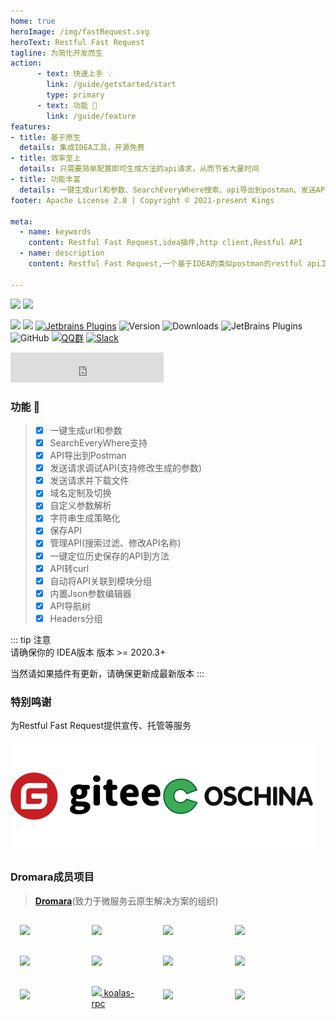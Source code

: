 ```yaml
---
home: true
heroImage: /img/fastRequest.svg
heroText: Restful Fast Request
tagline: 为简化开发而生
action:
      - text: 快速上手 💡
        link: /guide/getstarted/start
        type: primary
      - text: 功能 🚀
        link: /guide/feature
features:
- title: 基于原生
  details: 集成IDEA工具，开源免费
- title: 效率至上
  details: 只需要简单配置即可生成方法的api请求，从而节省大量时间
- title: 功能丰富
  details: 一键生成url和参数、SearchEveryWhere搜索、api导出到postman、发送API请求、下载文件、存储历史请求、域名定制及切换、字符串生成策略化、自定义参数解析、API转curl等
footer: Apache License 2.0 | Copyright © 2021-present Kings

meta:
  - name: keywords
    content: Restful Fast Request,idea插件,http client,Restful API
  - name: description
    content: Restful Fast Request,一个基于IDEA的类似postman的restful api工具包插件,可以根据已有的方法帮助您快速生成url和params,一个API调试工具+API管理工具,支持springmvc、springboot、java-rs

---
```


<a href="https://www.jetbrains.com"><img src="https://resources.jetbrains.com/storage/products/company/brand/logos/jb_beam.svg" width = "10%" /></a>
<a href="https://www.jetbrains.com/idea"><img src="https://resources.jetbrains.com/storage/products/company/brand/logos/IntelliJ_IDEA_icon.svg" width = "10%" /></a>

[![](https://badgen.net/badge/Github/fast-request/21D789?icon=github)](https://github.com/dromara/fast-request)
[![](https://img.shields.io/static/v1?label=Gitee&message=fast-request&color=FF318C&logo=gitee)](https://gitee.com/dromara/fast-request)
[![Jetbrains Plugins][plugin-img]][plugin]
![Version](https://img.shields.io/jetbrains/plugin/v/16988?logo=IntelliJ%20IDEA)
![Downloads](https://img.shields.io/jetbrains/plugin/d/16988?color=FE2857)
![JetBrains Plugins](https://img.shields.io/jetbrains/plugin/r/rating/16988)
![GitHub](https://img.shields.io/github/license/dromara/fast-request?color=087CFA)
[![QQ群](https://img.shields.io/badge/chat-QQ群:754131222-46BC99.svg?logo=Tencent%20QQ)](https://qm.qq.com/cgi-bin/qm/qr?k=1OEJ5QST4zoEUv0x0OvOmC3TUfAIZXAO)
[![Slack](https://img.shields.io/badge/Slack-%23Fast--Request-DD1265?logo=Slack)](https://fastrequest.slack.com)

<iframe frameborder="none" width="245px" height="48px" src="https://plugins.jetbrains.com/embeddable/install/16988"></iframe>

### 功能  :100:

> * [x] 一键生成url和参数
> * [x] SearchEveryWhere支持
> * [x] API导出到Postman
> * [x] 发送请求调试API(支持修改生成的参数)
> * [x] 发送请求并下载文件
> * [x] 域名定制及切换
> * [x] 自定义参数解析
> * [x] 字符串生成策略化
> * [x] 保存API
> * [x] 管理API(搜索过滤、修改API名称)
> * [x] 一键定位历史保存的API到方法
> * [x] API转curl
> * [x] 自动将API关联到模块分组
> * [x] 内置Json参数编辑器
> * [x] API导航树
> * [x] Headers分组


::: tip 注意  
请确保你的 IDEA版本 版本 >= 2020.3+

当然请如果插件有更新，请确保更新成最新版本
:::

### 特别鸣谢

为Restful Fast Request提供宣传、托管等服务

[![](./.vuepress/public/img/org/gitee.svg)](https://gitee.com)
[![](./.vuepress/public/img/org/OSChina.svg)](https://www.oschina.net)

### Dromara成员项目

> [**Dromara**](https://dromara.org/zh/)(致力于微服务云原生解决方案的组织)

<div>
    <div style="width:16%;  padding:15px 15px 15px 15px;display:inline-block">
        <a target="_blank" href="https://hutool.cn/">
        <img height="36px" src="https://cdn.jsdelivr.net/gh/looly/hutool-site/images/hutool.svg"></a>
    </div>
    <div style="width:16%;  padding:15px 15px 15px 15px;display:inline-block">
        <a target="_blank" href="http://forest.dtflyx.com/">
        <img height="36px" src="https://cdn.jsdelivr.net/gh/looly/hutool-site/images/friends/forest.png"></a>
    </div>
    <div style="width:16%; padding:15px 15px 15px 15px; display:inline-block">
    <a target="_blank" href="https://gitee.com/dromara/hmily">
        <img height="36px" src="https://cdn.jsdelivr.net/gh/looly/hutool-site/images/friends/hmily.png"></a>
    </div>

<div style="width:16%; padding:15px 15px 15px 15px; display:inline-block">
    <a target="_blank" href="https://tlog.yomahub.com/">
        <img height="36px" src="https://cdn.jsdelivr.net/gh/looly/hutool-site/images/friends/tlog.png">
    </a>
</div>

<div style="width:16%; padding:15px 15px 15px 15px; display:inline-block">
    <a target="_blank" href="https://gitee.com/dromara/myth">
        <img height="36px" src="https://cdn.jsdelivr.net/gh/looly/hutool-site/images/friends/myth.png">
    </a>
</div>

<div style="width:16%; padding:15px 15px 15px 15px; display:inline-block">
    <a target="_blank" href="https://gitee.com/dromara/Raincat">
        <img height="36px" src="https://cdn.jsdelivr.net/gh/looly/hutool-site/images/friends/raincat.png">
    </a>
</div>

<div style="width:16%; padding:15px 15px 15px 15px; display:inline-block">
    <a target="_blank" href="https://liteflow.yomahub.com/">
        <img height="36px" src="https://cdn.jsdelivr.net/gh/looly/hutool-site/images/friends/liteflow.png">
    </a>
</div>

<div style="width:16%; padding:15px 15px 15px 15px; display:inline-block">
    <a target="_blank" href="https://maxkey.top/">
        <img height="36px" src="https://cdn.jsdelivr.net/gh/looly/hutool-site/images/friends/maxkey.png">
    </a>
</div>

<div style="width:16%; padding:15px 15px 15px 15px; display:inline-block">
    <a target="_blank" href="https://sa-token.dev33.cn/">
        <img height="36px" src="https://cdn.jsdelivr.net/gh/looly/hutool-site/images/friends/sa-token.png">
    </a>
</div>

<div style="width:16%; padding:15px 15px 15px 15px; display:inline-block;">
    <a target="_blank" href="https://gitee.com/dromara/koalas-rpc" style="display:inline-block;vertical-align: middle;"><img height="36px" src="https://cdn.jsdelivr.net/gh/looly/hutool-site/images/friends/koalas-rpc.png">
<span>koalas-rpc</span></a>
</div>

<div style="width:16%; padding:15px 15px 15px 15px; display:inline-block">
    <a target="_blank" href="https://su.usthe.com/"><img height="36px" src="https://cdn.jsdelivr.net/gh/looly/hutool-site/images/friends/sureness.png"></a>
</div>

<div style="width:16%; padding:15px 15px 15px 15px; display:inline-block">
    <a target="_blank" href="https://gitee.com/Apache-ShenYu/incubator-shenyu"><img height="36px" src="https://cdn.jsdelivr.net/gh/looly/hutool-site/images/friends/shenyu.png"></a>
</div>
</div>


[plugin]: https://plugins.jetbrains.com/plugin/16988

[plugin-img]: https://img.shields.io/badge/plugin-Restful_Fast_Request-x.svg?logo=IntelliJ%20IDEA
